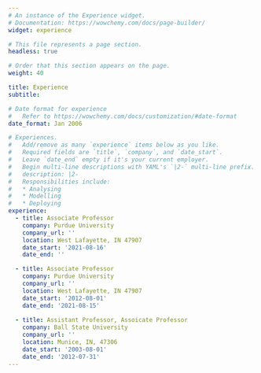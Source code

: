 ```yaml
---
# An instance of the Experience widget.
# Documentation: https://wowchemy.com/docs/page-builder/
widget: experience

# This file represents a page section.
headless: true

# Order that this section appears on the page.
weight: 40

title: Experience
subtitle:

# Date format for experience
#   Refer to https://wowchemy.com/docs/customization/#date-format
date_format: Jan 2006

# Experiences.
#   Add/remove as many `experience` items below as you like.
#   Required fields are `title`, `company`, and `date_start`.
#   Leave `date_end` empty if it's your current employer.
#   Begin multi-line descriptions with YAML's `|2-` multi-line prefix.
#   description: |2-
#   Responsibilities include:
#   * Analysing
#   * Modelling
#   * Deploying
experience:
  - title: Associate Professor
    company: Purdue University
    company_url: ''
    location: West Lafayette, IN 47907
    date_start: '2021-08-16'
    date_end: ''

  - title: Associate Professor
    company: Purdue University
    company_url: ''
    location: West Lafayette, IN 47907
    date_start: '2012-08-01'
    date_end: '2021-08-15'
        
  - title: Assistant Professor, Assoicate Professor
    company: Ball State University
    company_url: ''
    location: Munice, IN, 47306
    date_start: '2003-08-01'
    date_end: '2012-07-31'
---
```

